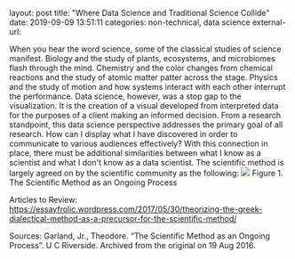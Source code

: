 layout: post
title:  "Where Data Science and Traditional Science Collide"
date:   2019-09-09 13:51:11
categories: non-technical, data science
external-url:

When you hear the word science, some of the classical studies of science manifest. Biology and the study of plants, ecosystems, and microbiomes flash through the mind. Chemistry and the color changes from chemical reactions and the study of atomic matter patter across the stage. Physics and the study of motion and how systems interact with each other interrupt the performance. Data science, however, was a stop gap to the visualization. It is the creation of a visual developed from interpreted data for the purposes of a client making an informed decision. From a research standpoint, this data science perspective addresses the primary goal of all research. How can I display what I have discovered in order to communicate to various audiences effectively? With this connection in place, there must be additional similarities between what I know as a scientist and what I don't know as a data scientist.
The scientific method is largely agreed on by the scientific community as the following: <img src="/images/The_Scientific_Method_as_an_Ongoing_Process" class="center" />
Figure 1. The Scientific Method as an Ongoing Process


Articles to Review:
https://essayfrolic.wordpress.com/2017/05/30/theorizing-the-greek-dialectical-method-as-a-precursor-for-the-scientific-method/

Sources:
Garland, Jr., Theodore. “The Scientific Method as an Ongoing Process”. U C Riverside.   Archived from the original on 19 Aug 2016.
